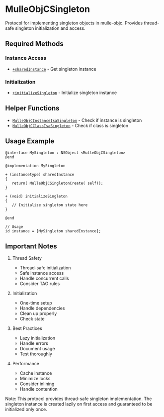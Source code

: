 # MulleObjCSingleton

Protocol for implementing singleton objects in mulle-objc. Provides thread-safe singleton initialization and access.

## Required Methods

### Instance Access
- [`+sharedInstance`](https://www.perplexity.ai/search?q=Please+create+some+detailed+API+documentation+for+the+method+sharedInstance+of+MulleObjCSingleton+of+the+MulleObjC+project+https://github.com/mulle-objc/MulleObjC.+You+will+find+source+code+probably+at+https://raw.githubusercontent.com/mulle-objc/MulleObjC/refs/heads/master/src/protocol/MulleObjCSingleton.m+and+the+header+at+https://raw.githubusercontent.com/mulle-objc/MulleObjC/refs/heads/master/src/protocol/MulleObjCSingleton.h+and+there+may+also+be+tests+for+it+in+the+test/+folder) - Get singleton instance

### Initialization
- [`+initializeSingleton`](https://www.perplexity.ai/search?q=Please+create+some+detailed+API+documentation+for+the+method+initializeSingleton+of+MulleObjCSingleton+of+the+MulleObjC+project+https://github.com/mulle-objc/MulleObjC.+You+will+find+source+code+probably+at+https://raw.githubusercontent.com/mulle-objc/MulleObjC/refs/heads/master/src/protocol/MulleObjCSingleton.m+and+the+header+at+https://raw.githubusercontent.com/mulle-objc/MulleObjC/refs/heads/master/src/protocol/MulleObjCSingleton.h+and+there+may+also+be+tests+for+it+in+the+test/+folder) - Initialize singleton instance

## Helper Functions

- [`MulleObjCInstanceIsaSingleton`](https://www.perplexity.ai/search?q=Please+create+some+detailed+API+documentation+for+the+function+MulleObjCInstanceIsaSingleton+of+the+MulleObjC+project+https://github.com/mulle-objc/MulleObjC.+You+will+find+source+code+probably+at+https://raw.githubusercontent.com/mulle-objc/MulleObjC/refs/heads/master/src/protocol/MulleObjCSingleton.m+and+the+header+at+https://raw.githubusercontent.com/mulle-objc/MulleObjC/refs/heads/master/src/protocol/MulleObjCSingleton.h+and+there+may+also+be+tests+for+it+in+the+test/+folder) - Check if instance is singleton
- [`MulleObjCClassIsaSingleton`](https://www.perplexity.ai/search?q=Please+create+some+detailed+API+documentation+for+the+function+MulleObjCClassIsaSingleton+of+the+MulleObjC+project+https://github.com/mulle-objc/MulleObjC.+You+will+find+source+code+probably+at+https://raw.githubusercontent.com/mulle-objc/MulleObjC/refs/heads/master/src/protocol/MulleObjCSingleton.m+and+the+header+at+https://raw.githubusercontent.com/mulle-objc/MulleObjC/refs/heads/master/src/protocol/MulleObjCSingleton.h+and+there+may+also+be+tests+for+it+in+the+test/+folder) - Check if class is singleton

## Usage Example

```objc
@interface MySingleton : NSObject <MulleObjCSingleton>
@end

@implementation MySingleton

+ (instancetype) sharedInstance
{
   return( MulleObjCSingletonCreate( self));
}

+ (void) initializeSingleton
{
   // Initialize singleton state here
}

@end

// Usage
id instance = [MySingleton sharedInstance];
```

## Important Notes

1. Thread Safety
   - Thread-safe initialization
   - Safe instance access
   - Handle concurrent calls
   - Consider TAO rules

2. Initialization
   - One-time setup
   - Handle dependencies
   - Clean up properly
   - Check state

3. Best Practices
   - Lazy initialization
   - Handle errors
   - Document usage
   - Test thoroughly

4. Performance
   - Cache instance
   - Minimize locks
   - Consider inlining
   - Handle contention

Note: This protocol provides thread-safe singleton implementation. The singleton instance is created lazily on first access and guaranteed to be initialized only once.
